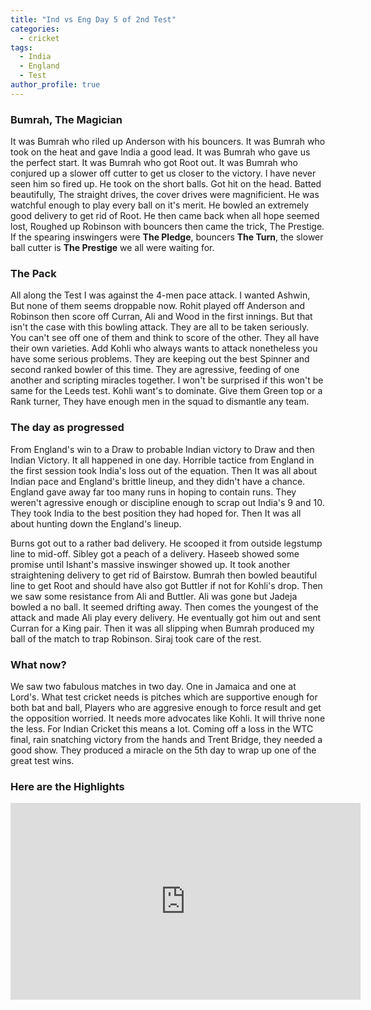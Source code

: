 ```yaml
---
title: "Ind vs Eng Day 5 of 2nd Test"
categories:
  - cricket
tags:
  - India
  - England
  - Test
author_profile: true
---
```


### Bumrah, The Magician
It was Bumrah who riled up Anderson with his bouncers. It was Bumrah who took on the heat and gave India a good lead. It was Bumrah who gave us the perfect start. It was Bumrah who got Root out. It was Bumrah who conjured up a slower off cutter to get us closer to the victory. I have never seen him so fired up. He took on the short balls. Got hit on the head. Batted beautifully, The straight drives, the cover drives were magnificient. He was watchful enough to play every ball on it's merit. He bowled an extremely good delivery to get rid of Root. He then came back when all hope seemed lost, Roughed up Robinson with bouncers then came the trick, The Prestige. If the spearing inswingers were **The Pledge**, bouncers **The Turn**, the slower ball cutter is **The Prestige** we all were waiting for.

### The Pack
All along the Test I was against the 4-men pace attack. I wanted Ashwin, But none of them seems droppable now. Rohit played off Anderson and Robinson then score off Curran, Ali and Wood in the first innings. But that isn't the case with this bowling attack. They are all to be taken seriously. You can't see off one of them and think to score of the other. They all have their own varieties. Add Kohli who always wants to attack nonetheless you have some serious problems. They are keeping out the best Spinner and second ranked bowler of this time. They are agressive, feeding of one another and scripting miracles together. I won't be surprised if this won't be same for the Leeds test. Kohli want's to dominate. Give them Green top or a Rank turner, They have enough men in the squad to dismantle any team.

### The day as progressed
From England's win to a Draw to probable Indian victory to Draw and then Indian Victory. It all happened in one day. Horrible tactice from England in the first session took India's loss out of the equation. Then It was all about Indian pace and England's brittle lineup, and they didn't have a chance. England gave away far too many runs in hoping to contain runs. They weren't agressive enough or discipline enough to scrap out India's 9 and 10. They took India to the best position they had hoped for. Then It was all about hunting down the England's lineup.

Burns got out to a rather bad delivery. He scooped it from outside legstump line to mid-off. Sibley got a peach of a delivery. Haseeb showed some promise until Ishant's massive inswinger showed up. It took another straightening delivery to get rid of Bairstow. Bumrah then bowled beautiful line to get Root and should have also got Buttler if not for Kohli's drop. Then we saw some resistance from Ali and Buttler. Ali was gone but Jadeja bowled a no ball. It seemed drifting away. Then comes the youngest of the attack and made Ali play every delivery. He eventually got him out and sent Curran for a King pair. Then it was all slipping when Bumrah produced my ball of the match to trap Robinson. Siraj took care of the rest. 

### What now? 
We saw two fabulous matches in two day. One in Jamaica and one at Lord's. What test cricket needs is pitches which are supportive enough for both bat and ball, Players who are aggresive enough to force result and get the opposition worried. It needs more advocates like Kohli. It will thrive none the less. For Indian Cricket this means a lot. Coming off a loss in the WTC final, rain snatching victory from the hands and Trent Bridge, they needed a good show. They produced a miracle on the 5th day to wrap up one of the great test wins.

### Here are the Highlights
<iframe width="560" height="315" src="https://www.youtube.com/embed/Y1J9_9-vNcU" title="YouTube video player" frameborder="0" allow="accelerometer; autoplay; clipboard-write; encrypted-media; gyroscope; picture-in-picture" allowfullscreen></iframe>